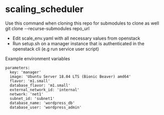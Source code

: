 # scaling_scheduler

Use this command when cloning this repo for submodules to clone as well  
git clone --recurse-submodules repo_url  

* Edit scale_env.yaml with all necessary values from openstack
* Run setup.sh on a manager instance that is authenticated in the openstack cli (e.g run service user script)

Example environment variables
```
parameters:
  key: 'manager'
  image: 'Ubuntu Server 18.04 LTS (Bionic Beaver) amd64'
  flavor: 'm1.small'
  database_flavor: 'm1.small'
  external_network_id: 'internal'
  network: 'net1'
  subnet_id: 'subnet1'
  database_name: 'wordpress_db'
  database_user: 'wordpress_admin'
```